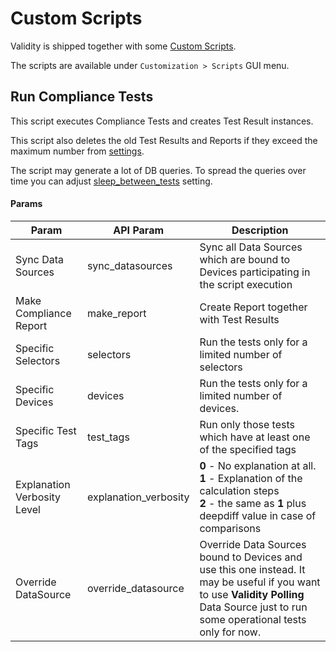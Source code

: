 # Custom Scripts

Validity is shipped together with some [Custom Scripts](https://docs.netbox.dev/en/stable/customization/custom-scripts/).

The scripts are available under `Customization > Scripts` GUI menu.

## Run Compliance Tests

This script executes Compliance Tests and creates Test Result instances.

This script also deletes the old Test Results and Reports if they exceed the maximum number from [settings](../plugin_settings.md).

The script may generate a lot of DB queries. To spread the queries over time you can adjust [sleep_between_tests](../plugin_settings.md#sleep_between_tests) setting.

#### Params

| **Param**                   | **API Param** | **Description**                                                   |
|-----------------------------|---------------|-------------------------------------------------------------------|
| Sync Data Sources           | sync_datasources  | Sync all Data Sources which are bound to Devices participating in the script execution|
| Make Compliance Report      | make_report   | Create Report together with Test Results                          | 
| Specific Selectors          | selectors     | Run the tests only for a limited number of selectors              |
| Specific Devices            | devices       | Run the tests only for a limited number of devices.               |
| Specific Test Tags          | test_tags     | Run only those tests which have at least one of the specified tags|
| Explanation Verbosity Level | explanation_verbosity | **0** - No explanation at all.<br/>**1** - Explanation of the calculation steps<br/>**2** - the same as **1** plus deepdiff value in case of comparisons|
| Override DataSource         | override_datasource| Override Data Sources bound to Devices and use this one instead. It may be useful if you want to use **Validity Polling** Data Source just to run some operational tests only for now.|